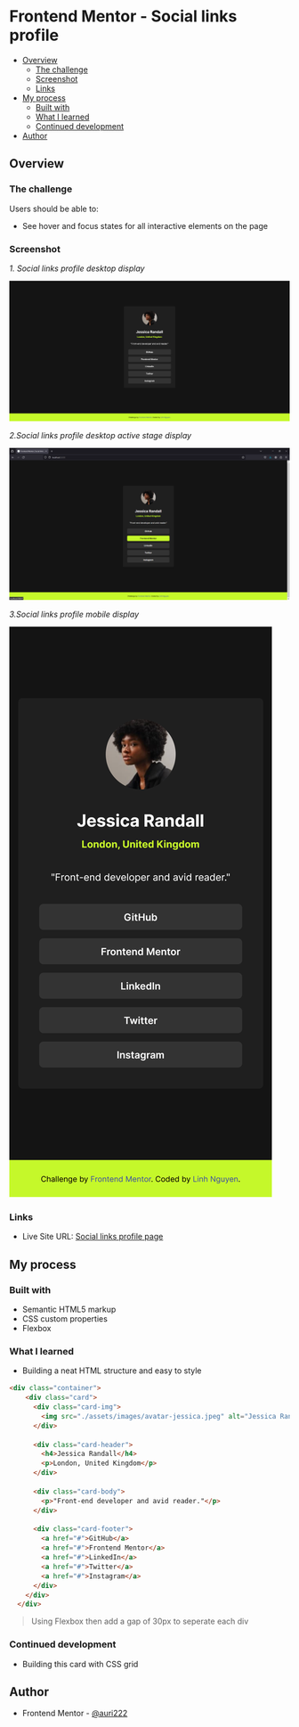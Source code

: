 # Frontend Mentor - Social links profile

- [Overview](#overview)
  - [The challenge](#the-challenge)
  - [Screenshot](#screenshot)
  - [Links](#links)
- [My process](#my-process)
  - [Built with](#built-with)
  - [What I learned](#what-i-learned)
  - [Continued development](#continued-development)
- [Author](#author)


## Overview

### The challenge

Users should be able to:

- See hover and focus states for all interactive elements on the page

### Screenshot

_1. Social links profile desktop display_

![](./assets/images/Social_links_profile_view.png)

_2.Social links profile desktop active stage display_

![](./assets/images/Social_links_profile_hover_stage_view.png)

_3.Social links profile mobile display_

![](./assets/images/Social_links_profile_mobile_view.png)


### Links

<!-- - Solution URL: [Add solution URL here](https://your-solution-url.com) -->
- Live Site URL: [Social links profile page](https://auri222.github.io/Social-links-profile-HTML-CSS/)

## My process

### Built with

- Semantic HTML5 markup
- CSS custom properties
- Flexbox

### What I learned

- Building a neat HTML structure and easy to style

```html
<div class="container">
    <div class="card">
      <div class="card-img">
        <img src="./assets/images/avatar-jessica.jpeg" alt="Jessica Randall">
      </div>

      <div class="card-header">
        <h4>Jessica Randall</h4>
        <p>London, United Kingdom</p>
      </div>

      <div class="card-body">
        <p>"Front-end developer and avid reader."</p>
      </div>

      <div class="card-footer">
        <a href="#">GitHub</a>
        <a href="#">Frontend Mentor</a>
        <a href="#">LinkedIn</a>
        <a href="#">Twitter</a>
        <a href="#">Instagram</a>
      </div>
    </div>
  </div>
```
> Using Flexbox then add a gap of 30px to seperate each div

### Continued development

- Building this card with CSS grid

## Author

- Frontend Mentor - [@auri222](https://www.frontendmentor.io/profile/auringuyen222)

